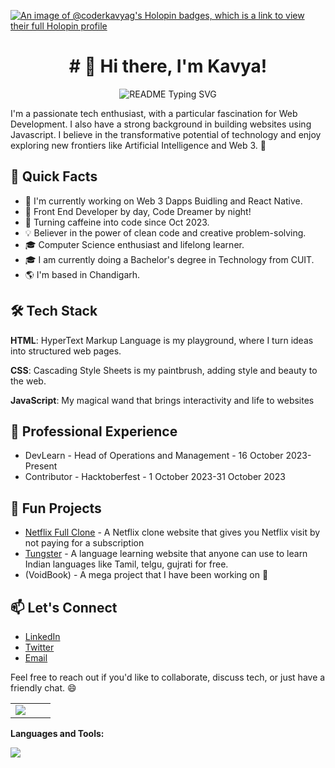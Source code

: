 [![An image of @coderkavyag's Holopin badges, which is a link to view their full Holopin profile](https://holopin.me/coderkavyag)](https://holopin.io/@coderkavyag)

<html>
<body>
  <span>
  <h1 align="center"># 👋 Hi there, I'm Kavya!</h1>
    <p align="center">
      <img src="https://readme-typing-svg.demolab.com/?lines=Problem+Solving+Expert!;AI+And+OpenSource+Enthusiast!;Web+Developer!;Building+VoidBook!&font=Fira%20Code&center=true&width=380&height=50&duration=4000&pause=1000" alt="README Typing SVG">
    </p>
  </span>
  

I'm a passionate tech enthusiast, with a particular fascination for Web Development. I also have a strong background in building websites using Javascript. I believe in the transformative potential of technology and enjoy exploring new frontiers like Artificial Intelligence and Web 3. 💪

## 🚀 Quick Facts

- 🔭 I'm currently working on Web 3 Dapps Buidling and React Native.
- 🔭 Front End Developer by day, Code Dreamer by night!
- 🌈 Turning caffeine into code since Oct 2023.
- 💡 Believer in the power of clean code and creative problem-solving.
- 🎓 Computer Science enthusiast and lifelong learner.
- 🎓 I am currently doing a Bachelor's degree in Technology from CUIT.
- 🌎 I'm based in Chandigarh.

## 🛠️ Tech Stack

 **HTML**: HyperText Markup Language is my playground, where I turn ideas into structured web pages.

 **CSS**: Cascading Style Sheets is my paintbrush, adding style and beauty to the web.

 **JavaScript**: My magical wand that brings interactivity and life to websites


## 💼 Professional Experience

- DevLearn - Head of Operations and Management - 16 October 2023-Present
- Contributor - Hacktoberfest - 1 October 2023-31 October 2023

## 🌟 Fun Projects

- [Netflix Full Clone]() - A Netflix clone website that gives you Netflix visit by not paying for a subscription
- [Tungster]() - A language learning website that anyone can use to learn Indian languages like Tamil, telgu, gujrati for free.
- (VoidBook) - A mega project that I have been working on 👀



## 📫 Let's Connect
- [LinkedIn](https://www.linkedin.com/in/coderkavyag/)
- [Twitter](https://twitter.com/KavyaGoel19312)
- [Email](codecraftkavya@gmail.com)

Feel free to reach out if you'd like to collaborate, discuss tech, or just have a friendly chat. 😄


<table>
<tr border="none">
<td width="50%">
     <a href="https://git.io/streak-stats"><img src="https://streak-stats.demolab.com?user=CoderKavyaG"/></a>
</td>

</tr>
</table>

**Languages and Tools:**
  
  <a href="https://skillicons.dev">
    <img src="https://skillicons.dev/icons?i=github,git,gitlab,html,css,js,vscode,&perline=14" />
  </a>
